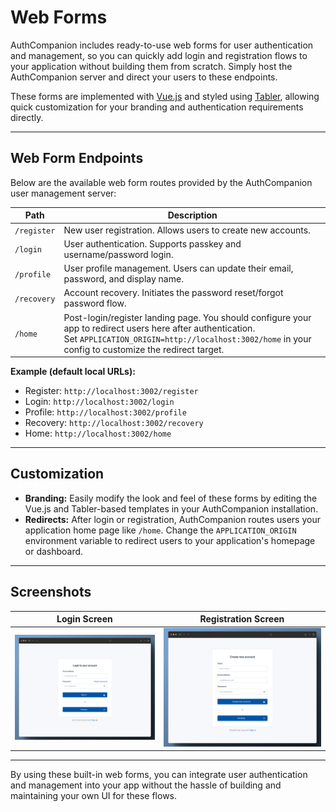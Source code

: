 # Web Forms

AuthCompanion includes ready-to-use web forms for user authentication and management, so you can quickly add login and registration flows to your application without building them from scratch. Simply host the AuthCompanion server and direct your users to these endpoints.

These forms are implemented with [Vue.js](https://v3.vuejs.org/) and styled using [Tabler](https://tabler.io/), allowing quick customization for your branding and authentication requirements directly.

---

## Web Form Endpoints

Below are the available web form routes provided by the AuthCompanion user management server:

| Path        | Description                                                                                                                                                                                                          |
| ----------- | -------------------------------------------------------------------------------------------------------------------------------------------------------------------------------------------------------------------- |
| `/register` | New user registration. Allows users to create new accounts.                                                                                                                                                          |
| `/login`    | User authentication. Supports passkey and username/password login.                                                                                                                                                   |
| `/profile`  | User profile management. Users can update their email, password, and display name.                                                                                                                                   |
| `/recovery` | Account recovery. Initiates the password reset/forgot password flow.                                                                                                                                                 |
| `/home`     | Post-login/register landing page. You should configure your app to redirect users here after authentication.<br>Set `APPLICATION_ORIGIN=http://localhost:3002/home` in your config to customize the redirect target. |

**Example (default local URLs):**

- Register: `http://localhost:3002/register`
- Login: `http://localhost:3002/login`
- Profile: `http://localhost:3002/profile`
- Recovery: `http://localhost:3002/recovery`
- Home: `http://localhost:3002/home`

---

## Customization

- **Branding:** Easily modify the look and feel of these forms by editing the Vue.js and Tabler-based templates in your AuthCompanion installation.
- **Redirects:** After login or registration, AuthCompanion routes users your application home page like `/home`. Change the `APPLICATION_ORIGIN` environment variable to redirect users to your application's homepage or dashboard.

---

## Screenshots

|                                              Login Screen                                              |                                             Registration Screen                                              |
| :----------------------------------------------------------------------------------------------------: | :----------------------------------------------------------------------------------------------------------: |
| ![Login](https://raw.githubusercontent.com/authcompanion/authcompanion2/main/.github/public/login.png) | ![Register](https://raw.githubusercontent.com/authcompanion/authcompanion2/main/.github/public/register.png) |

---

By using these built-in web forms, you can integrate user authentication and management into your app without the hassle of building and maintaining your own UI for these flows.
